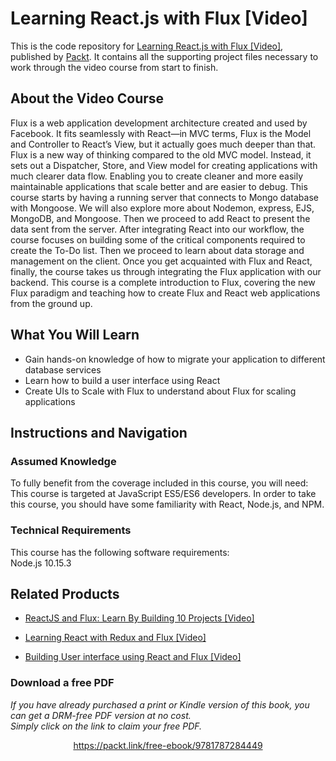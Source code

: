 # Learning React.js with Flux [Video]
This is the code repository for [Learning React.js with Flux [Video]](https://www.packtpub.com/web-development/learning-reactjs-flux-video?utm_source=github&utm_medium=repository&utm_campaign=9781787284449), published by [Packt](https://www.packtpub.com/?utm_source=github). It contains all the supporting project files necessary to work through the video course from start to finish.
## About the Video Course
Flux is a web application development architecture created and used by Facebook. It fits seamlessly with React—in MVC terms, Flux is the Model and Controller to React’s View, but it actually goes much deeper than that. Flux is a new way of thinking compared to the old MVC model. Instead, it sets out a Dispatcher, Store, and View model for creating applications with much clearer data flow. Enabling you to create cleaner and more easily maintainable applications that scale better and are easier to debug. 
This course starts by having a running server that connects to Mongo database with Mongoose. We will also explore more about Nodemon, express, EJS, MongoDB, and Mongoose. Then we proceed to add React to present the data sent from the server. After integrating React into our workflow, the course focuses on building some of the critical components required to create the To-Do list. Then we proceed to learn about data storage and management on the client. Once you get acquainted with Flux and React, finally, the course takes us through integrating the Flux application with our backend.
This course is a complete introduction to Flux, covering the new Flux paradigm and teaching how to create Flux and React web applications from the ground up.

<H2>What You Will Learn</H2>
<DIV class=book-info-will-learn-text>
<UL>
<LI>Gain hands-on knowledge of how to migrate your application to different database services 
<LI>Learn how to build a user interface using React 
<LI>Create UIs to Scale with Flux to understand about Flux for scaling applications </LI></UL></DIV>

## Instructions and Navigation
### Assumed Knowledge
To fully benefit from the coverage included in this course, you will need:<br/>
This course is targeted at JavaScript ES5/ES6 developers. In order to take this course, you should have some familiarity with React, Node.js, and NPM.
### Technical Requirements
This course has the following software requirements:<br/>
Node.js 10.15.3

## Related Products
* [ReactJS and Flux: Learn By Building 10 Projects [Video]](https://www.packtpub.com/web-development/reactjs-and-flux-learn-building-10-projects-video?utm_source=github&utm_medium=repository&utm_campaign=9781787121362)

* [Learning React with Redux and Flux [Video]](https://www.packtpub.com/web-development/learning-react-redux-and-flux-video?utm_source=github&utm_medium=repository&utm_campaign=9781787285996)

* [Building User interface using React and Flux [Video]](https://www.packtpub.com/application-development/building-user-interface-using-react-and-flux-video?utm_source=github&utm_medium=repository&utm_campaign=9781788839655)

### Download a free PDF

 <i>If you have already purchased a print or Kindle version of this book, you can get a DRM-free PDF version at no cost.<br>Simply click on the link to claim your free PDF.</i>
<p align="center"> <a href="https://packt.link/free-ebook/9781787284449">https://packt.link/free-ebook/9781787284449 </a> </p>